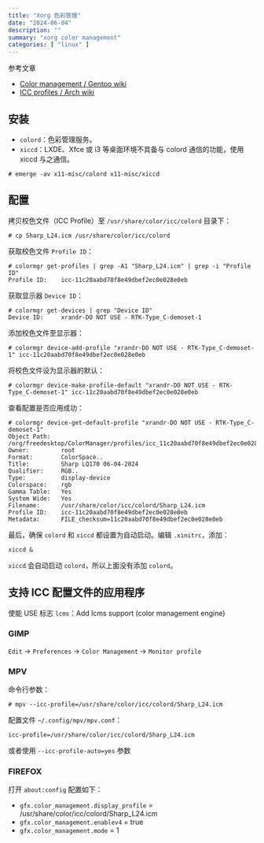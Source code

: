 ```yaml
---
title: "Xorg 色彩管理"
date: "2024-06-04"
description: ""
summary: "xorg color management"
categories: [ "linux" ]
---
```


参考文章

- [Color management / Gentoo wiki](https://wiki.gentoo.org/wiki/Color_management)
- [ICC profiles / Arch wiki](https://wiki.archlinux.org/title/ICC_profiles)

## 安装

- `colord`：色彩管理服务。
- `xiccd`：LXDE、Xfce 或 i3 等桌面环境不具备与 colord 通信的功能，使用 xiccd 与之通信。

```bash-session
# emerge -av x11-misc/colord x11-misc/xiccd
```


## 配置

拷贝校色文件（ICC Profile）至 `/usr/share/color/icc/colord` 目录下：

```bash-session
# cp Sharp_L24.icm /usr/share/color/icc/colord
```

获取校色文件 `Profile ID`：

```bash-session
# colormgr get-profiles | grep -A1 "Sharp_L24.icm" | grep -i "Profile ID"
Profile ID:    icc-11c20aabd70f8e49dbef2ec0e028e0eb
```

获取显示器 `Device ID`：

```bash-session
# colormgr get-devices | grep "Device ID"
Device ID:     xrandr-DO NOT USE - RTK-Type_C-demoset-1
```

添加校色文件至显示器：

```bash-session
# colormgr device-add-profile "xrandr-DO NOT USE - RTK-Type_C-demoset-1" icc-11c20aabd70f8e49dbef2ec0e028e0eb
```

将校色文件设为显示器的默认：

```bash-session
# colormgr device-make-profile-default "xrandr-DO NOT USE - RTK-Type_C-demoset-1" icc-11c20aabd70f8e49dbef2ec0e028e0eb
```


查看配置是否应用成功：

```bash-session
# colormgr device-get-default-profile "xrandr-DO NOT USE - RTK-Type_C-demoset-1"
Object Path:   /org/freedesktop/ColorManager/profiles/icc_11c20aabd70f8e49dbef2ec0e028e0eb
Owner:         root
Format:        ColorSpace..
Title:         Sharp LQ170 06-04-2024
Qualifier:     RGB..
Type:          display-device
Colorspace:    rgb
Gamma Table:   Yes
System Wide:   Yes
Filename:      /usr/share/color/icc/colord/Sharp_L24.icm
Profile ID:    icc-11c20aabd70f8e49dbef2ec0e028e0eb
Metadata:      FILE_checksum=11c20aabd70f8e49dbef2ec0e028e0eb
```

最后，确保 `colord` 和 `xiccd` 都设置为自动启动。编辑 `.xinitrc`，添加：

```
xiccd &
```

`xiccd` 会自动启动 `colord`，所以上面没有添加 `colord`。

## 支持 ICC 配置文件的应用程序

使能 USE 标志 `lcms`：Add lcms support (color management engine)

### GIMP

`Edit` -> `Preferences` -> `Color Management` -> `Monitor profile`

### MPV

命令行参数：

```bash-session
# mpv --icc-profile=/usr/share/color/icc/colord/Sharp_L24.icm
```

配置文件 `~/.config/mpv/mpv.conf`：

```
icc-profile=/usr/share/color/icc/colord/Sharp_L24.icm
```

或者使用 `--icc-profile-auto=yes` 参数

### FIREFOX

打开 `about:config` 配置如下：

- `gfx.color_management.display_profile` = /usr/share/color/icc/colord/Sharp_L24.icm
- `gfx.color_management.enablev4` = true
- `gfx.color_management.mode` = 1


